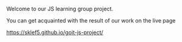 Welcome to our JS learning group project.

You can get acquainted with the result of our work on the live page

https://sklef5.github.io/goit-js-project/

